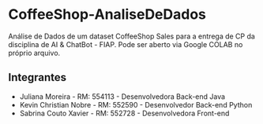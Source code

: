 # CoffeeShop-AnaliseDeDados

Análise de Dados de um dataset CoffeeShop Sales para a entrega de CP da disciplina de AI &amp; ChatBot - FIAP. 
Pode ser aberto via Google COLAB no próprio arquivo.

## Integrantes
- Juliana Moreira - RM: 554113 - Desenvolvedora Back-end Java
- Kevin Christian Nobre - RM: 552590 - Desenvolvedor Back-end Python
- Sabrina Couto Xavier - RM: 552728 - Desenvolvedora Front-end

